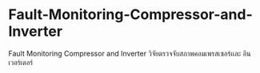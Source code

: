 # Fault-Monitoring-Compressor-and-Inverter  
Fault Monitoring Compressor and Inverter 
วิจัยตรวจจับสภาพคอมเพรสเซอร์เเละ อินเวอร์เตอร์ 


